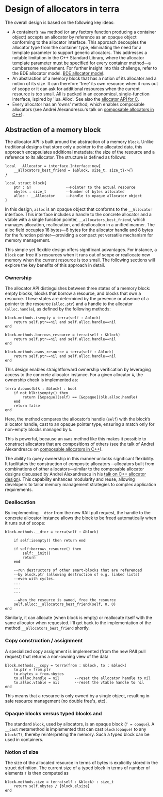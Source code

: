 # Design of allocators in terra
The overall design is based on the following key ideas:
* A container’s `new` method (or any factory function producing a container object) accepts an allocator by reference as an opaque object conforming to the allocator interface. This approach decouples the allocator type from the container type, eliminating the need for a template parameter to support generic allocators. This addresses a notable limitation in the C++ Standard Library, where the allocator template parameter must be specified for every container method—a cumbersome requirement. For further insight into this challenge, refer to the BDE allocator model. [BDE allocator model](https://github.com/bloomberg/bde/wiki/BDE-Allocator-Model).
* An abstraction of a memory block that has a notion of its allocator and a notion of its size. It can therefore 'free' its own resource when it runs out of scope or it can ask for additional resources when the current resource is too small. All is packed in an economical, single-function interface, ispired by 'lua_Alloc'. See also the [allocator API for C](https://nullprogram.com/blog/2023/12/17/).
* Every allocator has an 'owns' method, which enables composable allocators (see Andrei Alexandrescu's talk on [composable allocators in C++](https://www.youtube.com/watch?v=LIb3L4vKZ7U&t=21s)).


## Abstraction of a memory block

The allocator API is built around the abstraction of a memory `block`. Unlike traditional designs that store only a pointer to the allocated data, this approach encapsulates additional metadata: the size of the resource and a reference to its allocator. The structure is defined as follows:
```terra
local __Allocator = interface.Interface:new{
    __allocators_best_friend = {&block, size_t, size_t}->{}
}

local struct block{
    ptr : &T                --Pointer to the actual resource
    nbytes : size_t         --Number of bytes allocated
    alloc : __Allocator     --Handle to opaque allocator object
}

```
In this design, `alloc` is an opaque object that conforms to the `__Allocator` interface. This interface includes a handle to the concrete allocator and a vtable with a single function pointer, `__allocators_best_friend`, which manages allocation, reallocation, and deallocation in a unified manner. The alloc field occupies 16 bytes—8 bytes for the allocator handle and 8 bytes for the function pointer—providing a compact yet versatile mechanism for memory management.

This simple yet flexible design offers significant advantages. For instance, a `block` can free it's resources when it runs out of scope or reallocate new memory when the current resource is too small. The following sections will explore the key benefits of this approach in detail.

### Ownership
The allocator API distinguishes between three states of a memory block: empty blocks, blocks that borrow a resource, and blocks that own a resource. These states are determined by the presence or absence of a pointer to the resource (`alloc.ptr`) and a handle to the allocator (`alloc.handle`), as defined by the following methods:
```terra
block.methods.isempty = terra(self : &block)
    return self.ptr==nil and self.alloc.handle==nil
end

block.methods.borrows_resource = terra(self : &block)
    return self.ptr~=nil and self.alloc.handle==nil
end

block.methods.owns_resource = terra(self : &block)
    return self.ptr~=nil and self.alloc.handle~=nil
end
```

This design enables straightforward ownership verification by leveraging access to the concrete allocator instance. For a given allocator `A`, the ownership check is implemented as:
```terra
terra A:owns(blk : &block) : bool
    if not blk:isempty() then
        return [&opaque](self) == [&opaque](blk.alloc.handle)
    end
    return false
end
```
Here, the method compares the allocator’s handle (`self`) with the block’s allocator handle, cast to an opaque pointer type, ensuring a match only for non-empty blocks managed by `A`.

This is powerful, because an `owns` method like this makes it possible to construct allocators that are compositions of others (see the talk of Andrei Alexandrescu on [composable allocators in C++](https://www.youtube.com/watch?v=LIb3L4vKZ7U&t=21s)).

The ability to query ownership in this manner unlocks significant flexibility. It facilitates the construction of composite allocators—allocators built from combinations of other allocators—similar to the composable allocator designs discussed by Andrei Alexandrescu in his [talk on C++ allocator design](https://www.youtube.com/watch?v=LIb3L4vKZ7U&t=21s)). This capability enhances modularity and reuse, allowing developers to tailor memory management strategies to complex application requirements.

### Deallocation
By implementing `__dtor` from the new RAII pull request, the handle to the concrete allocator instance allows the block to be freed automatically when it runs out of scope:
```terra
block.methods.__dtor = terra(self : &block)

    if self:isempty() then return end
    
    if self:borrows_resource() then
        self:__init()
        return
    end

    --run destructors of other smart-blocks that are referenced
    --by block.ptr (allowing destruction of e.g. linked lists)
    --even with cycles.
    ...
    ...
    ...
    
    --when the resource is owned, free the resource
    self.alloc:__allocators_best_friend(self, 0, 0)
end
```
Similarly, it can allocate (when block is empty) or reallocate itself with the same allocator when requested. I'll get back to the implementation of the method `__allocators_best_friend` shortly.

### Copy construction / assignment
A specialized copy assignment is implemented (from the new RAII pull request) that returns a non-owning view of the data
```terra
block.methods.__copy = terra(from : &block, to : &block)
    to.ptr = from.ptr
    to.nbytes = from.nbytes
    to.alloc.handle = nil       --reset the allocator handle to nil
    to.alloc.vtable = nil       --reset the vtable handle to nil
end
```
This means that a resource is only owned by a single object, resulting in safe resource management (no double free's, etc).

### Opaque blocks versus typed blocks and 
The standard `block`, used by allocators, is an opaque block (`T = opaque`). A `__cast` metamethod is implemented that can cast `block(opaque)` to any `block(T)`, thereby reinterpreting the memory. Such a typed block can be used in containers.

### Notion of size
The size of the allocated resource in terms of bytes is explicitly stored in the struct definition. The current size of a typed block in terms of number of elements `T` is then computed as
```terra
block.methods.size = terra(self : &block) : size_t
    return self.nbytes / [block.elsize]
end
```